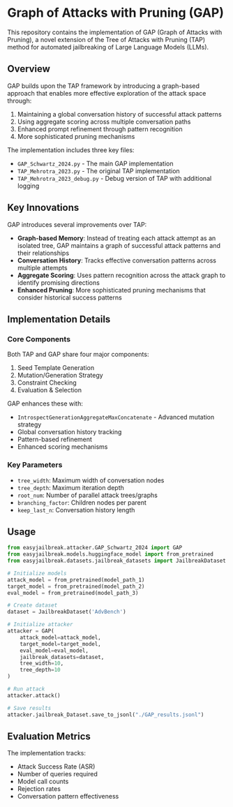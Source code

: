# Graph of Attacks with Pruning (GAP)

This repository contains the implementation of GAP (Graph of Attacks with Pruning), a novel extension of the Tree of Attacks with Pruning (TAP) method for automated jailbreaking of Large Language Models (LLMs).

## Overview

GAP builds upon the TAP framework by introducing a graph-based approach that enables more effective exploration of the attack space through:

1. Maintaining a global conversation history of successful attack patterns
2. Using aggregate scoring across multiple conversation paths
3. Enhanced prompt refinement through pattern recognition
4. More sophisticated pruning mechanisms

The implementation includes three key files:

- `GAP_Schwartz_2024.py` - The main GAP implementation
- `TAP_Mehrotra_2023.py` - The original TAP implementation 
- `TAP_Mehrotra_2023_debug.py` - Debug version of TAP with additional logging

## Key Innovations

GAP introduces several improvements over TAP:

- **Graph-based Memory**: Instead of treating each attack attempt as an isolated tree, GAP maintains a graph of successful attack patterns and their relationships
- **Conversation History**: Tracks effective conversation patterns across multiple attempts
- **Aggregate Scoring**: Uses pattern recognition across the attack graph to identify promising directions
- **Enhanced Pruning**: More sophisticated pruning mechanisms that consider historical success patterns

## Implementation Details

### Core Components

Both TAP and GAP share four major components:

1. Seed Template Generation
2. Mutation/Generation Strategy  
3. Constraint Checking
4. Evaluation & Selection

GAP enhances these with:

- `IntrospectGenerationAggregateMaxConcatenate` - Advanced mutation strategy
- Global conversation history tracking
- Pattern-based refinement
- Enhanced scoring mechanisms

### Key Parameters

- `tree_width`: Maximum width of conversation nodes
- `tree_depth`: Maximum iteration depth
- `root_num`: Number of parallel attack trees/graphs
- `branching_factor`: Children nodes per parent
- `keep_last_n`: Conversation history length

## Usage

```python
from easyjailbreak.attacker.GAP_Schwartz_2024 import GAP
from easyjailbreak.models.huggingface_model import from_pretrained
from easyjailbreak.datasets.jailbreak_datasets import JailbreakDataset

# Initialize models
attack_model = from_pretrained(model_path_1)
target_model = from_pretrained(model_path_2) 
eval_model = from_pretrained(model_path_3)

# Create dataset
dataset = JailbreakDataset('AdvBench')

# Initialize attacker
attacker = GAP(
    attack_model=attack_model,
    target_model=target_model, 
    eval_model=eval_model,
    jailbreak_datasets=dataset,
    tree_width=10,
    tree_depth=10
)

# Run attack
attacker.attack()

# Save results
attacker.jailbreak_Dataset.save_to_jsonl("./GAP_results.jsonl")
```

## Evaluation Metrics

The implementation tracks:

- Attack Success Rate (ASR)
- Number of queries required
- Model call counts
- Rejection rates
- Conversation pattern effectiveness
